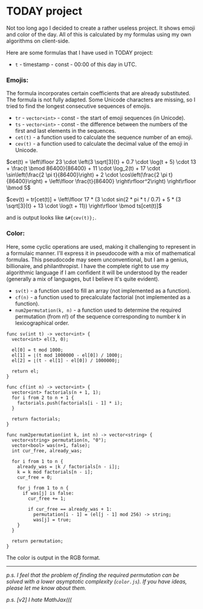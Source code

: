 # TODAY project

Not too long ago I decided to create a rather useless project. It shows emoji and color of the day. All of this is calculated by my formulas using my own algorithms on client-side.

Here are some formulas that I have used in TODAY project: 

* `t` - timestamp - const - 00:00 of this day in UTC.

### Emojis:
The formula incorporates certain coefficients that are already substituted. The formula is not fully adapted. Some Unicode characters are missing, so I tried to find the longest consecutive sequences of emojis.

* `tr` - `vector<int>` - const - the start of emoji sequences (in Unicode).
* `ts` - `vector<int>` - const - the difference between the numbers of the first and last elements in the sequences.
* `cet(t)` - a function used to calculate the sequence number of an emoji.
* `cev(t)` - a function used to calculate the decimal value of the emoji in Unicode.

$cet(t) = \left\lfloor 23 \cdot \left(3 \sqrt[3]{t} + 0.7 \cdot \log(t + 5) \cdot 13 + \frac{t \bmod 86400}{86400} + 11 \cdot \log_2(t) + 17 \cdot \sin\left(\frac{2 \pi t}{86400}\right) + 2 \cdot \cos\left(\frac{2 \pi t}{86400}\right) + \left\lfloor \frac{t}{86400} \right\rfloor^2\right) \right\rfloor \bmod 5$

$cev(t) = tr[cet(t)] + \left\lfloor 17 * (3 \cdot sin(2 * pi * t / 0.7) + 5 * (3 \sqrt[3]{t} + 13 \cdot \log(t + 11)) \right\rfloor \bmod ts[cet(t)]$

and is output looks like `&#{cev(t)};`.

### Color:
Here, some cyclic operations are used, making it challenging to represent in a formulaic manner. I'll express it in pseudocode with a mix of mathematical formulas. This pseudocode may seem unconventional, but I am a genius, billionaire, and philanthropist. I have the complete right to use my algorithmic language if I am confident it will be understood by the reader (generally a mix of languages, but I believe it's quite evident).

* `sv(t)` - a function used to fill an array (not implemented as a function).
* `cf(n)` - a function used to precalculate factorial (not implemented as a function).
* `num2permutation(k, n)` - a function used to determine the required permutation (from $n!$) of the sequence corresponding to number k in lexicographical order.

```
func sv(int t) -> vector<int> {
  vector<int> el(3, 0);

  el[0] = t mod 1000;
  el[1] = ⌊(t mod 1000000 - el[0]) / 1000⌋;
  el[2] = ⌊(t - el[1] - el[0]) / 1000000⌋;

  return el;
}
```

```
func cf(int n) -> vector<int> {
  vector<int> factorials(n + 1, 1);
  for i from 2 to n + 1 {
    factorials.push(factorials[i - 1] * i);
  }

  return factorials;
}
```

```
func num2permutation(int k, int n) -> vector<string> {
  vector<string> permutation(n, "0");
  vector<bool> was(n+1, false);
  int cur_free, already_was;

  for i from 1 to n {
    already_was = ⌊k / factorials[n - i]⌋;
    k = k mod factorials[n - i];
    cur_free = 0;

    for j from 1 to n {
      if was[j] is false:
        cur_free += 1;

        if cur_free == already_was + 1:
          permutation[i - 1] = (el[j - 1] mod 256) -> string;
          was[j] = true;
    }
  }

  return permutation;
}
```

The color is output in the RGB format.

---

*p.s. I feel that the problem of finding the required permutation can be solved with a lower asymptotic complexity (`color.js`). If you have ideas, please let me know about them.*

*p.s. [v2] I hate MathJax(((*
